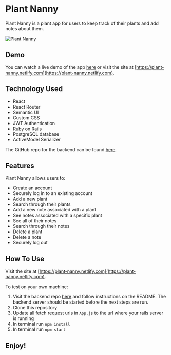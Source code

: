 # Plant Nanny

Plant Nanny is a plant app for users to keep track of their plants and add notes about them.

![Plant Nanny](https://user-images.githubusercontent.com/8761638/69591015-5bb54d00-0fbf-11ea-8bc3-47d08e74aac8.png)

## Demo

You can watch a live demo of the app [here](#) or visit the site at [https://plant-nanny.netlify.com](https://plant-nanny.netlify.com).

## Technology Used

* React
* React Router
* Semantic UI
* Custom CSS
* JWT Authentication
* Ruby on Rails
* PostgreSQL database
* ActiveModel Serializer

The GitHub repo for the backend can be found [here](https://github.com/aresnik11/plant-nanny-backend).

## Features

Plant Nanny allows users to:

* Create an account
* Securely log in to an existing account
* Add a new plant
* Search through their plants
* Add a new note associated with a plant
* See notes associated with a specific plant
* See all of their notes
* Search through their notes
* Delete a plant
* Delete a note
* Securely log out

## How To Use

Visit the site at [https://plant-nanny.netlify.com](https://plant-nanny.netlify.com).

To test on your own machine:
1. Visit the backend repo [here](https://github.com/aresnik11/plant-nanny-backend) and follow instructions on the README. The backend server should be started before the next steps are run.
2. Clone this repository
3. Update all fetch request urls in `App.js` to the url where your rails server is running
4. In terminal run `npm install`
5. In terminal run `npm start`

## Enjoy!
